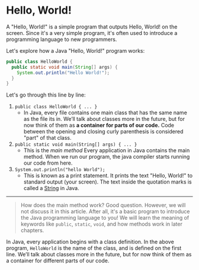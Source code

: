 # Hello, World!

A "Hello, World!" is a simple program that outputs Hello, World! on the screen. Since it's a very simple program, it's often used to introduce a programming language to new programmers.

Let's explore how a Java "Hello, World!" program works:

```java
public class HelloWorld { 
  public static void main(String[] args) { 
    System.out.println("Hello World!"); 
  }
}
```
Let's go through this line by line:

1. `public class HelloWorld { ... }`
    * In Java, every file contains one main class that has the same name as the file its in. We’ll talk about classes more in the future, but for now think of them as **a container for parts of our code.** Code between the opening and closing curly parenthesis is considered "part" of that class.
2. `public static void main(String[] args) { ... }`
    * This is the *main method* Every application in Java contains the main method. When we run our program, the java compiler starts running our code from here.
3. `System.out.println("hello World");`
    * This is known as a print statement. It prints the text "Hello, World!" to standard output (your screen). The text inside the quotation marks is called a [String](./Variables.md#) in Java.
--- 
>How does the main method work? Good question. However, we will not discuss it in this article. After all, it's a basic program to introduce the Java programming language to you! We will learn the meaning of keywords like `public`, `static`, `void`, and how methods work in later chapters.

In Java, every application begins with a class definition. In the above program, `HelloWorld` is the name of the class, and is defined on the first line. We’ll talk about classes more in the future, but for now think of them as a container for different parts of our code.


